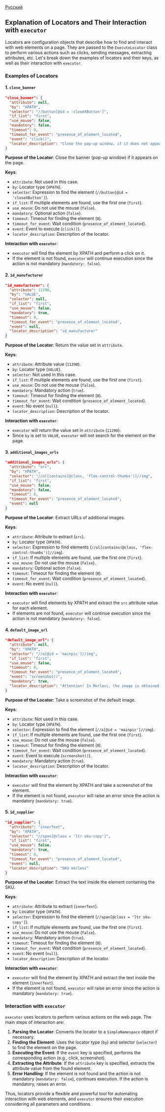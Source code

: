 [Русский](https://github.com/hypo69/hypo/blob/master/src/webdriver/locator.ru.md)
## Explanation of Locators and Their Interaction with `executor`

Locators are configuration objects that describe how to find and interact with web elements on a page. They are passed to the `ExecuteLocator` class to perform various actions such as clicks, sending messages, extracting attributes, etc. Let's break down the examples of locators and their keys, as well as their interaction with `executor`.

### Examples of Locators

#### 1. `close_banner`

```json
"close_banner": {
  "attribute": null,
  "by": "XPATH",
  "selector": "//button[@id = 'closeXButton']",
  "if_list": "first",
  "use_mouse": false,
  "mandatory": false,
  "timeout": 0,
  "timeout_for_event": "presence_of_element_located",
  "event": "click()",
  "locator_description": "Close the pop-up window, if it does not appear - it's okay (`mandatory`:`false`)"
}
```

**Purpose of the Locator**: Close the banner (pop-up window) if it appears on the page.

**Keys**:
- `attribute`: Not used in this case.
- `by`: Locator type (`XPATH`).
- `selector`: Expression to find the element (`//button[@id = 'closeXButton']`).
- `if_list`: If multiple elements are found, use the first one (`first`).
- `use_mouse`: Do not use the mouse (`false`).
- `mandatory`: Optional action (`false`).
- `timeout`: Timeout for finding the element (`0`).
- `timeout_for_event`: Wait condition (`presence_of_element_located`).
- `event`: Event to execute (`click()`).
- `locator_description`: Description of the locator.

**Interaction with `executor`**:
- `executor` will find the element by XPATH and perform a click on it.
- If the element is not found, `executor` will continue execution since the action is not mandatory (`mandatory: false`).

#### 2. `id_manufacturer`

```json
"id_manufacturer": {
  "attribute": 11290,
  "by": "VALUE",
  "selector": null,
  "if_list": "first",
  "use_mouse": false,
  "mandatory": true,
  "timeout": 0,
  "timeout_for_event": "presence_of_element_located",
  "event": null,
  "locator_description": "id_manufacturer"
}
```

**Purpose of the Locator**: Return the value set in `attribute`.

**Keys**:
- `attribute`: Attribute value (`11290`).
- `by`: Locator type (`VALUE`).
- `selector`: Not used in this case.
- `if_list`: If multiple elements are found, use the first one (`first`).
- `use_mouse`: Do not use the mouse (`false`).
- `mandatory`: Mandatory action (`true`).
- `timeout`: Timeout for finding the element (`0`).
- `timeout_for_event`: Wait condition (`presence_of_element_located`).
- `event`: No event (`null`).
- `locator_description`: Description of the locator.

**Interaction with `executor`**:
- `executor` will return the value set in `attribute` (`11290`).
- Since `by` is set to `VALUE`, `executor` will not search for the element on the page.

#### 3. `additional_images_urls`

```json
"additional_images_urls": {
  "attribute": "src",
  "by": "XPATH",
  "selector": "//ol[contains(@class, 'flex-control-thumbs')]//img",
  "if_list": "first",
  "use_mouse": false,
  "mandatory": false,
  "timeout": 0,
  "timeout_for_event": "presence_of_element_located",
  "event": null
}
```

**Purpose of the Locator**: Extract URLs of additional images.

**Keys**:
- `attribute`: Attribute to extract (`src`).
- `by`: Locator type (`XPATH`).
- `selector`: Expression to find elements (`//ol[contains(@class, 'flex-control-thumbs')]//img`).
- `if_list`: If multiple elements are found, use the first one (`first`).
- `use_mouse`: Do not use the mouse (`false`).
- `mandatory`: Optional action (`false`).
- `timeout`: Timeout for finding the element (`0`).
- `timeout_for_event`: Wait condition (`presence_of_element_located`).
- `event`: No event (`null`).

**Interaction with `executor`**:
- `executor` will find elements by XPATH and extract the `src` attribute value for each element.
- If elements are not found, `executor` will continue execution since the action is not mandatory (`mandatory: false`).

#### 4. `default_image_url`

```json
"default_image_url": {
  "attribute": null,
  "by": "XPATH",
  "selector": "//a[@id = 'mainpic']//img",
  "if_list": "first",
  "use_mouse": false,
  "timeout": 0,
  "timeout_for_event": "presence_of_element_located",
  "event": "screenshot()",
  "mandatory": true,
  "locator_description": "Attention! In Morlevi, the image is obtained via screenshot and returned as png (`bytes`)"
}
```

**Purpose of the Locator**: Take a screenshot of the default image.

**Keys**:
- `attribute`: Not used in this case.
- `by`: Locator type (`XPATH`).
- `selector`: Expression to find the element (`//a[@id = 'mainpic']//img`).
- `if_list`: If multiple elements are found, use the first one (`first`).
- `use_mouse`: Do not use the mouse (`false`).
- `timeout`: Timeout for finding the element (`0`).
- `timeout_for_event`: Wait condition (`presence_of_element_located`).
- `event`: Event to execute (`screenshot()`).
- `mandatory`: Mandatory action (`true`).
- `locator_description`: Description of the locator.

**Interaction with `executor`**:
- `executor` will find the element by XPATH and take a screenshot of the element.
- If the element is not found, `executor` will raise an error since the action is mandatory (`mandatory: true`).

#### 5. `id_supplier`

```json
"id_supplier": {
  "attribute": "innerText",
  "by": "XPATH",
  "selector": "//span[@class = 'ltr sku-copy']",
  "if_list": "first",
  "use_mouse": false,
  "mandatory": true,
  "timeout": 0,
  "timeout_for_event": "presence_of_element_located",
  "event": null,
  "locator_description": "SKU morlevi"
}
```

**Purpose of the Locator**: Extract the text inside the element containing the SKU.

**Keys**:
- `attribute`: Attribute to extract (`innerText`).
- `by`: Locator type (`XPATH`).
- `selector`: Expression to find the element (`//span[@class = 'ltr sku-copy']`).
- `if_list`: If multiple elements are found, use the first one (`first`).
- `use_mouse`: Do not use the mouse (`false`).
- `mandatory`: Mandatory action (`true`).
- `timeout`: Timeout for finding the element (`0`).
- `timeout_for_event`: Wait condition (`presence_of_element_located`).
- `event`: No event (`null`).
- `locator_description`: Description of the locator.

**Interaction with `executor`**:
- `executor` will find the element by XPATH and extract the text inside the element (`innerText`).
- If the element is not found, `executor` will raise an error since the action is mandatory (`mandatory: true`).

### Interaction with `executor`

`executor` uses locators to perform various actions on the web page. The main steps of interaction are:

1. **Parsing the Locator**: Converts the locator to a `SimpleNamespace` object if necessary.
2. **Finding the Element**: Uses the locator type (`by`) and selector (`selector`) to find the element on the page.
3. **Executing the Event**: If the `event` key is specified, performs the corresponding action (e.g., click, screenshot).
4. **Extracting the Attribute**: If the `attribute` key is specified, extracts the attribute value from the found element.
5. **Error Handling**: If the element is not found and the action is not mandatory (`mandatory: false`), continues execution. If the action is mandatory, raises an error.

Thus, locators provide a flexible and powerful tool for automating interaction with web elements, and `executor` ensures their execution considering all parameters and conditions.